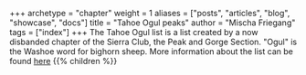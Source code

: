 +++
archetype = "chapter"
weight = 1
aliases = ["posts", "articles", "blog", "showcase", "docs"]
title = "Tahoe Ogul peaks"
author = "Mischa Friegang"
tags = ["index"]
+++
The Tahoe Ogul list is a list created by a now disbanded chapter of the Sierra Club, the Peak and Gorge Section. "Ogul" is the Washoe word for bighorn sheep. 
More information about the list can be found [here](https://www.tahoeogul.org/)
{{% children  %}}
